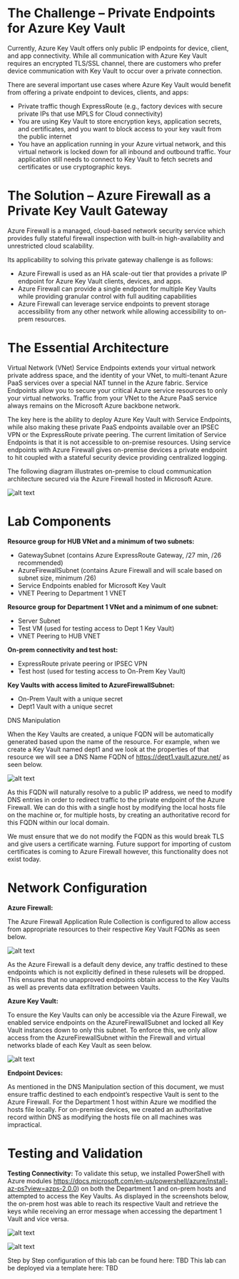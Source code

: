 # The Challenge – Private Endpoints for Azure Key Vault

Currently, Azure Key Vault offers only public IP endpoints for device, client, and app connectivity.  While all communication with Azure Key Vault requires an encrypted TLS/SSL channel, there are customers who prefer device communication with Key Vault to occur over a private connection.  

There are several important use cases where Azure Key Vault would benefit from offering a private
endpoint to devices, clients, and apps:

- Private traffic though ExpressRoute (e.g., factory devices with secure private IPs that use MPLS for Cloud connectivity)
- You are using Key Vault to store encryption keys, application secrets, and certificates, and you want to block access to your key vault from the public internet
- You have an application running in your Azure virtual network, and this virtual network is locked down for all inbound and outbound traffic. Your application still needs to connect to Key Vault to fetch secrets and certificates or use cryptographic keys.

# The Solution – Azure Firewall as a Private Key Vault Gateway

Azure Firewall is a managed, cloud-based network security service which provides fully stateful firewall inspection with built-in high-availability and unrestricted cloud scalability.

Its applicability to solving this private gateway challenge is as follows:

- Azure Firewall is used as an HA scale-out tier that provides a private IP endpoint for Azure Key Vault clients, devices, and apps.
- Azure Firewall can provide a single endpoint for multiple Key Vaults while providing granular control with full auditing capabilities
- Azure Firewall can leverage service endpoints to prevent storage accessibility from any other network while allowing accessibility to on-prem resources. 

# The Essential Architecture

Virtual Network (VNet) Service Endpoints extends your virtual network private address space, and
the identity of your VNet, to multi-tenant Azure PaaS services over a special NAT tunnel in the
Azure fabric.  Service Endpoints allow you to secure your critical Azure service resources to only
your virtual networks. Traffic from your VNet to the Azure PaaS service always remains on the
Microsoft Azure backbone network.

The key here is the ability to deploy Azure Key Vault with Service Endpoints, while also making these
private PaaS endpoints available over an IPSEC VPN or the ExpressRoute private peering. The current limitation of Service Endpoints is that it is not accessible to on-premise resources.  Using service endpoints with Azure Firewall gives on-premise devices a private endpoint to hit coupled with a stateful security device providing centralized logging.  

The following diagram illustrates on-premise to cloud communication architecture secured via the
Azure Firewall hosted in Microsoft Azure. 

![alt text](https://github.com/microsoft/AzureFirewall_KeyVault_Integration/blob/master/images/topology.PNG) 

# Lab Components

**Resource group for HUB VNet and a minimum of two subnets:**
- GatewaySubnet (contains Azure ExpressRoute Gateway, /27 min, /26 recommended)
- AzureFirewallSubnet (contains Azure Firewall and will scale based on subnet size, minimum /26)
- Service Endpoints enabled for Microsoft Key Vault
- VNET Peering to Department 1 VNET

**Resource group for Department 1 VNet and a minimum of one subnet:**
- Server Subnet
- Test VM (used for testing access to Dept 1 Key Vault)
- VNET Peering to HUB VNET

**On-prem connectivity and test host:**
- ExpressRoute private peering or IPSEC VPN 
- Test host (used for testing access to On-Prem Key Vault)

**Key Vaults with access limited to AzureFirewallSubnet:**
- On-Prem Vault with a unique secret
- Dept1 Vault with a unique secret

DNS Manipulation

When the Key Vaults are created, a unique FQDN will be automatically generated based upon the name of the resource.  For example, when we create a Key Vault named dept1 and we look at the properties of that resource we will see a DNS Name FQDN of https://dept1.vault.azure.net/ as seen below.

![alt text](https://github.com/microsoft/AzureFirewall_KeyVault_Integration/blob/master/images/dns.PNG) 

As this FQDN will naturally resolve to a public IP address, we need to modify DNS entries in order to redirect traffic to the private endpoint of the Azure Firewall.  We can do this with a single host by modifying the local hosts file on the machine or, for multiple hosts, by creating an authoritative record for this FQDN within our local domain.

We must ensure that we do not modify the FQDN as this would break TLS and give users a certificate warning.  Future support for importing of custom certificates is coming to Azure Firewall however, this functionality does not exist today.  

# Network Configuration

**Azure Firewall:**

The Azure Firewall Application Rule Collection is configured to allow access from appropriate resources to their respective Key Vault FQDNs as seen below.

![alt text](https://github.com/microsoft/AzureFirewall_KeyVault_Integration/blob/master/images/portal1.PNG) 

As the Azure Firewall is a default deny device, any traffic destined to these endpoints which is not explicitly defined in these rulesets will be dropped.  This ensures that no unapproved endpoints obtain access to the Key Vaults as well as prevents data exfiltration between Vaults.

**Azure Key Vault:**

To ensure the Key Vaults can only be accessible via the Azure Firewall, we enabled service endpoints on the AzureFirewallSubnet and locked all Key Vault instances down to only this subnet.  To enforce this, we only allow access from the AzureFirewallSubnet within the Firewall and virtual networks blade of each Key Vault as seen below.

![alt text](https://github.com/microsoft/AzureFirewall_KeyVault_Integration/blob/master/images/portal2.PNG)

**Endpoint Devices:**

As mentioned in the DNS Manipulation section of this document, we must ensure traffic destined to each endpoint’s respective Vault is sent to the Azure Firewall.  For the Department 1 host within Azure we modified the hosts file locally.  For on-premise devices, we created an authoritative record within DNS as modifying the hosts file on all machines was impractical.

# Testing and Validation

**Testing Connectivity:**
To validate this setup, we installed PowerShell with Azure modules https://docs.microsoft.com/en-us/powershell/azure/install-az-ps?view=azps-2.0.0) on both the Department 1 and on-prem hosts and attempted to access the Key Vaults.  As displayed in the screenshots below, the on-prem host was able to reach its respective Vault and retrieve the keys while receiving an error message when accessing the department 1 Vault and vice versa.

![alt text](https://github.com/microsoft/AzureFirewall_KeyVault_Integration/blob/master/images/test1.PNG)

![alt text](https://github.com/microsoft/AzureFirewall_KeyVault_Integration/blob/master/images/test2.PNG)
 


Step by Step configuration of this lab can be found here: TBD
This lab can be deployed via a template here: TBD
